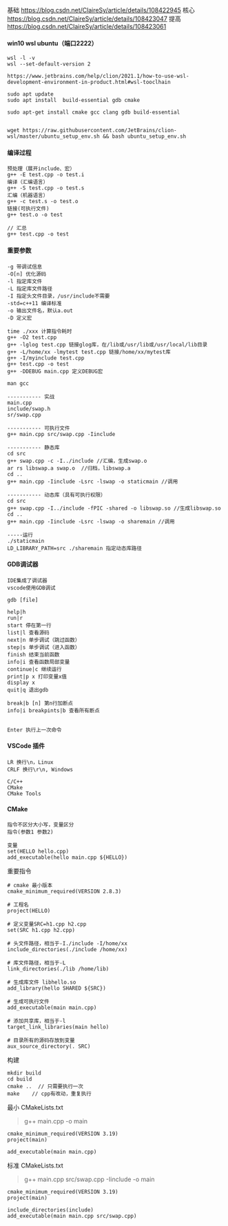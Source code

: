 基础 https://blog.csdn.net/ClaireSy/article/details/108422945
核心 https://blog.csdn.net/ClaireSy/article/details/108423047
提高 https://blog.csdn.net/ClaireSy/article/details/108423061



#### win10 wsl ubuntu（端口2222）

```
wsl -l -v
wsl --set-default-version 2 

https://www.jetbrains.com/help/clion/2021.1/how-to-use-wsl-development-environment-in-product.html#wsl-tooclhain

sudo apt update
sudo apt install  build-essential gdb cmake

sudo apt-get install cmake gcc clang gdb build-essential


wget https://raw.githubusercontent.com/JetBrains/clion-wsl/master/ubuntu_setup_env.sh && bash ubuntu_setup_env.sh
```

#### 编译过程

```
预处理（展开include、宏）
g++ -E test.cpp -o test.i
编译（汇编语言）
g++ -S test.cpp -o test.s
汇编（机器语言）
g++ -c test.s -o test.o
链接(可执行文件)
g++ test.o -o test

// 汇总
g++ test.cpp -o test
```

#### 重要参数

```
-g 带调试信息
-O[n] 优化源码
-l 指定库文件
-L 指定库文件路径
-I 指定头文件目录，/usr/include不需要
-std=c++11 编译标准
-o 输出文件名，默认a.out
-D 定义宏

time ./xxx 计算指令耗时
g++ -O2 test.cpp
g++ -lglog test.cpp 链接glog库，在/lib或/usr/lib或/usr/local/lib目录
g++ -L/home/xx -lmytest test.cpp 链接/home/xx/mytest库
g++ -I/myinclude test.cpp 
g++ test.cpp -o test
g++ -DDEBUG main.cpp 定义DEBUG宏

man gcc

----------- 实战
main.cpp
include/swap.h
sr/swap.cpp

----------- 可执行文件
g++ main.cpp src/swap.cpp -Iinclude

----------- 静态库
cd src
g++ swap.cpp -c -I../include //汇编，生成swap.o
ar rs libswap.a swap.o  //归档，libswap.a
cd ..
g++ main.cpp -Iinclude -Lsrc -lswap -o staticmain //调用

----------- 动态库（具有可执行权限）
cd src
g++ swap.cpp -I../include -fPIC -shared -o libswap.so //生成libswap.so
cd ..
g++ main.cpp -Iinclude -Lsrc -lswap -o sharemain //调用

-----运行
./staticmain
LD_LIBRARY_PATH=src ./sharemain 指定动态库路径
```



#### GDB调试器

```
IDE集成了调试器
vscode使用GDB调试

gdb [file]

help|h
run|r
start 停在第一行
list|l 查看源码
next|n 单步调试（跳过函数）
step|s 单步调试（进入函数）
finish 结束当前函数
info|i 查看函数局部变量
continue|c 继续运行
print|p x 打印变量x值
display x 
quit|q 退出gdb

break|b [n] 第n行加断点
info|i breakpints|b 查看所有断点


Enter 执行上一次命令
```



#### VSCode 插件

```
LR 换行\n，Linux
CRLF 换行\r\n, Windows

C/C++
CMake
CMake Tools
```





#### CMake

```
指令不区分大小写，变量区分
指令(参数1 参数2)

变量
set(HELLO hello.cpp) 
add_executable(hello main.cpp ${HELLO})
```

重要指令

```
# cmake 最小版本
cmake_minimum_required(VERSION 2.8.3)

# 工程名
project(HELLO)

# 定义变量SRC=h1.cpp h2.cpp
set(SRC h1.cpp h2.cpp)

# 头文件路径，相当于-I./include -I/home/xx
include_directories(./include /home/xx)

# 库文件路径，相当于-L
link_directories(./lib /home/lib)

# 生成库文件 libhello.so
add_library(hello SHARED ${SRC})

# 生成可执行文件
add_executable(main main.cpp)

# 添加共享库，相当于-l
target_link_libraries(main hello)

# 目录所有的源码存放到变量
aux_source_directory(. SRC)
```

构建

```
mkdir build
cd build
cmake ..  // 只需要执行一次
make	// cpp有改动，重复执行
```

最小 CMakeLists.txt

> g++ main.cpp -o main

```
cmake_minimum_required(VERSION 3.19)
project(main)

add_executable(main main.cpp)
```

标准 CMakeLists.txt

> g++ main.cpp src/swap.cpp -Iinclude -o main

```
cmake_minimum_required(VERSION 3.19)
project(main)

include_directories(include)
add_executable(main main.cpp src/swap.cpp)
```

